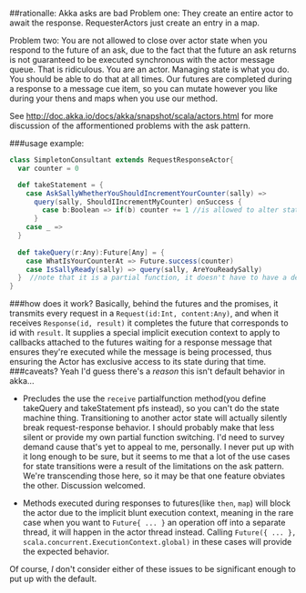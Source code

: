 ##rationalle: Akka asks are bad
Problem one: They create an entire actor to await the response. RequesterActors just create an entry in a map.

Problem two: You are not allowed to close over actor state when you respond to the future of an ask, due to the fact that the future an ask returns is not guaranteed to be executed synchronous with the actor message queue. That is ridiculous. You are an actor. Managing state is what you do. You should be able to do that at all times. Our futures are completed during a response to a message cue item, so you can mutate however you like during your thens and maps when you use our method.

See http://doc.akka.io/docs/akka/snapshot/scala/actors.html for more discussion of the afformentioned problems with the ask pattern.

###usage example:
```scala
class SimpletonConsultant extends RequestResponseActor{
  var counter = 0

  def takeStatement = {
    case AskSallyWhetherYouShouldIncrementYourCounter(sally) =>
      query(sally, ShouldIIncrementMyCounter) onSuccess {
        case b:Boolean => if(b) counter += 1 //is allowed to alter state, as this is executed while processing the return message from sally
      }
    case _ =>
  }
  
  def takeQuery(r:Any):Future[Any] = {
    case WhatIsYourCounterAt => Future.success(counter)
    case IsSallyReady(sally) => query(sally, AreYouReadySally)
  }  //note that it is a partial function, it doesn't have to have a default cause. The future 
}
```

###how does it work?
Basically, behind the futures and the promises, it transmits every request in a `Request(id:Int, content:Any)`, and when it receives `Response(id, result)` it completes the future that corresponds to id with `result`. It supplies a special implicit execution context to apply to callbacks attached to the futures waiting for a response message that ensures they're executed while the message is being processed, thus ensuring the Actor has exclusive access to its state during that time.
###caveats?
Yeah I'd guess there's a *reason* this isn't default behavior in akka...

* Precludes the use the `receive` partialfunction method(you define takeQuery and takeStatement pfs instead), so you can't do the state machine thing. Transitioning to another actor state will actually silently break request-response behavior. I should probably make that less silent or provide my own partial function switching. I'd need to survey demand cause that's yet to appeal to me, personally. I never put up with it long enough to be sure, but it seems to me that a lot of the use cases for state transitions were a result of the limitations on the ask pattern. We're transcending those here, so it may be that one feature obviates the other. Discussion welcomed.

* Methods executed during responses to futures(like `then`, `map`) will block the actor due to the implicit blunt execution context, meaning in the rare case when you want to `Future{ ... }` an operation off into a separate thread, it will happen in the actor thread instead. Calling `Future({ ... }, scala.concurrent.ExecutionContext.global)` in these cases will provide the expected behavior.

Of course, *I* don't consider either of these issues to be significant enough to put up with the default.